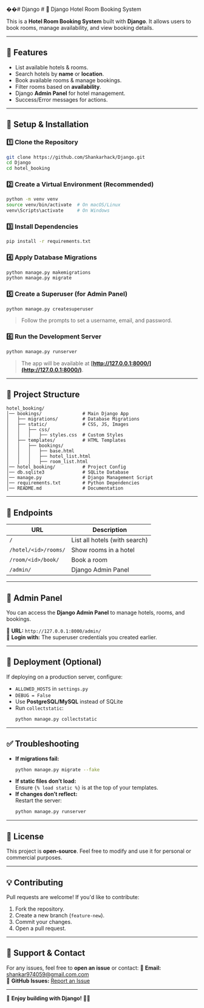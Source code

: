 ��#   D j a n g o 
 # 🏨 Django Hotel Room Booking System

This is a **Hotel Room Booking System** built with **Django**. It allows users to book rooms, manage availability, and view booking details.

---

## 🚀 Features
- List available hotels & rooms.
- Search hotels by **name** or **location**.
- Book available rooms & manage bookings.
- Filter rooms based on **availability**.
- Django **Admin Panel** for hotel management.
- Success/Error messages for actions.

---

## 📌 Setup & Installation

### 1️⃣ **Clone the Repository**
```sh
git clone https://github.com/Shankarhack/Django.git
cd Django
cd hotel_booking
```

### 2️⃣ **Create a Virtual Environment** (Recommended)
```sh
python -m venv venv
source venv/bin/activate  # On macOS/Linux
venv\Scripts\activate     # On Windows
```

### 3️⃣ **Install Dependencies**
```sh
pip install -r requirements.txt
```

### 4️⃣ **Apply Database Migrations**
```sh
python manage.py makemigrations
python manage.py migrate
```

### 5️⃣ **Create a Superuser (for Admin Panel)**
```sh
python manage.py createsuperuser
```
> Follow the prompts to set a username, email, and password.

### 6️⃣ **Run the Development Server**
```sh
python manage.py runserver
```
> The app will be available at **[http://127.0.0.1:8000/](http://127.0.0.1:8000/)**.

---

## 🎨 **Project Structure**
```
hotel_booking/
│── bookings/               # Main Django App
│   ├── migrations/         # Database Migrations
│   ├── static/             # CSS, JS, Images
│   │   ├── css/
│   │   │   ├── styles.css  # Custom Styles
│   ├── templates/          # HTML Templates
│   │   ├── bookings/
│   │   │   ├── base.html
│   │   │   ├── hotel_list.html
│   │   │   ├── room_list.html
│── hotel_booking/          # Project Config
│── db.sqlite3              # SQLite Database
│── manage.py               # Django Management Script
│── requirements.txt        # Python Dependencies
│── README.md               # Documentation
```

---

## 🔗 **Endpoints**
| URL | Description |
|------|------------|
| `/` | List all hotels (with search) |
| `/hotel/<id>/rooms/` | Show rooms in a hotel |
| `/room/<id>/book/` | Book a room |
| `/admin/` | Django Admin Panel |

---

## 🌟 **Admin Panel**
You can access the **Django Admin Panel** to manage hotels, rooms, and bookings.

🔗 **URL:** `http://127.0.0.1:8000/admin/`  
👤 **Login with:** The superuser credentials you created earlier.

---

## 📌 **Deployment (Optional)**
If deploying on a production server, configure:
- `ALLOWED_HOSTS` in `settings.py`
- `DEBUG = False`
- Use **PostgreSQL/MySQL** instead of SQLite
- Run `collectstatic`:
  ```sh
  python manage.py collectstatic
  ```

---

## ✅ **Troubleshooting**
- **If migrations fail:**  
  ```sh
  python manage.py migrate --fake
  ```
- **If static files don’t load:**  
  Ensure `{% load static %}` is at the top of your templates.
- **If changes don’t reflect:**  
  Restart the server:  
  ```sh
  python manage.py runserver
  ```

---

## 🐜 **License**
This project is **open-source**. Feel free to modify and use it for personal or commercial purposes.

---

## 💡 **Contributing**
Pull requests are welcome! If you'd like to contribute:
1. Fork the repository.
2. Create a new branch (`feature-new`).
3. Commit your changes.
4. Open a pull request.

---

## 💬 **Support & Contact**
For any issues, feel free to **open an issue** or contact:
📧 **Email:** shankar974059@gmail.com.com  
📣 **GitHub Issues:** [Report an Issue](https://github.com/shankarhack/Django/issues)

---

🚀 **Enjoy building with Django!** 🏨🎉
 
